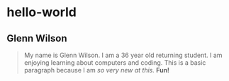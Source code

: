 # hello-world
## **Glenn Wilson** 
> My name is Glenn Wilson. I am a 36 year old returning student. I am enjoying learning about computers and coding. This is a basic paragraph because I am *so very new at this.* **Fun!**
